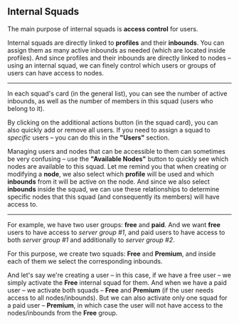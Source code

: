 ## Internal Squads

The main purpose of internal squads is **access control** for users.

Internal squads are directly linked to **profiles** and their **inbounds**. You can assign them as many active inbounds as needed (which are located inside profiles). And since profiles and their inbounds are directly linked to nodes – using an internal squad, we can finely control which users or groups of users can have access to nodes.

---

In each squad's card (in the general list), you can see the number of active inbounds, as well as the number of members in this squad (users who belong to it).

By clicking on the additional actions button (in the squad card), you can also quickly add or remove all users. If you need to assign a squad to _specific_ users – you can do this in the **"Users"** section.

Managing users and nodes that can be accessible to them can sometimes be very confusing – use the **"Available Nodes"** button to quickly see which nodes are available to this squad. Let me remind you that when creating or modifying a **node**, we also select which **profile** will be used and which **inbounds** from it will be active on the node. And since we also select **inbounds** inside the squad, we can use these relationships to determine specific nodes that this squad (and consequently its members) will have access to.

---

For example, we have two user groups: **free** and **paid**. And we want **free** users to have access to _server group #1_, and paid users to have access to both _server group #1_ and additionally to _server group #2_.

For this purpose, we create two squads: **Free** and **Premium**, and inside each of them we select the corresponding inbounds.

And let's say we're creating a user – in this case, if we have a free user – we simply activate the **Free** internal squad for them. And when we have a paid user – we activate both squads – **Free** and **Premium** (if the user needs access to all nodes/inbounds). But we can also activate only one squad for a paid user – **Premium**, in which case the user will not have access to the nodes/inbounds from the **Free** group.
